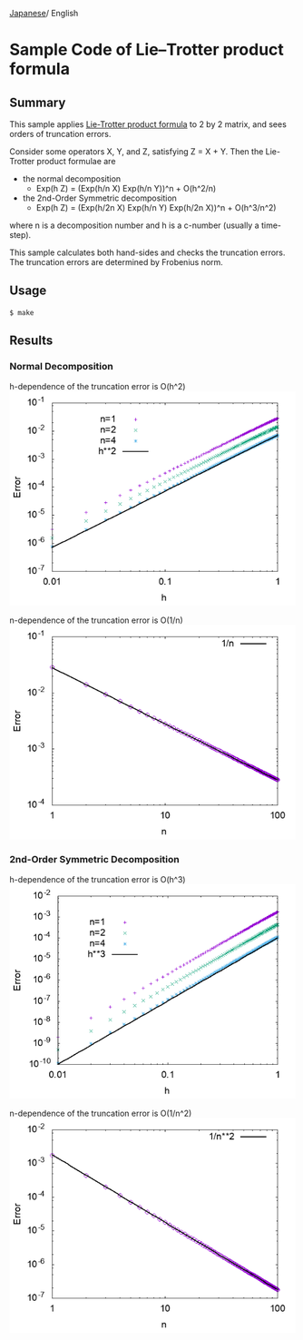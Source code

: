 [Japanese](README_ja.md)/ English

# Sample Code of Lie–Trotter product formula

## Summary

This sample applies [Lie-Trotter product formula](https://en.wikipedia.org/wiki/Lie_product_formula) to 2 by 2 matrix, and sees orders of truncation errors.

Consider some operators X, Y, and Z, satisfying Z = X + Y.
Then the Lie-Trotter product formulae are

* the normal decomposition
    * Exp(h Z) = (Exp(h/n X) Exp(h/n Y))^n + O(h^2/n)
* the 2nd-Order Symmetric decomposition
    * Exp(h Z) = (Exp(h/2n X) Exp(h/n Y) Exp(h/2n X))^n + O(h^3/n^2)

where n is a decomposition number and h is a c-number (usually a time-step).

This sample calculates both hand-sides and checks the truncation errors.
The truncation errors are determined by Frobenius norm.

## Usage

```
$ make
```

## Results

### Normal Decomposition

h-dependence of the truncation error is O(h^2)
![h_1.png](h_1.png)

n-dependence of the truncation error is O(1/n)
![n_1.png](n_1.png)

### 2nd-Order Symmetric Decomposition

h-dependence of the truncation error is O(h^3)
![h_2.png](h_2.png)

n-dependence of the truncation error is O(1/n^2)
![n_2.png](n_2.png)
